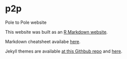# p2p
Pole to Pole website

This website was built as an [R Markdown website](https://bookdown.org/yihui/rmarkdown/rmarkdown-site.html).

Markdown cheatsheet availabe [here](https://github.com/adam-p/markdown-here/wiki/Markdown-Cheatsheet).

Jekyll themes are available [at this Githbub repo](https://github.com/Phlow/feeling-responsive) and [here](http://phlow.github.io/feeling-responsive/).
